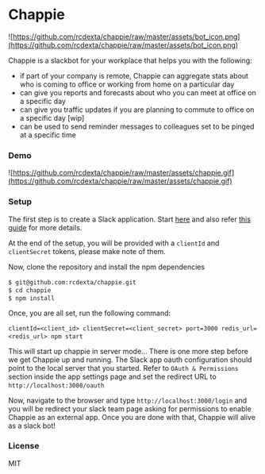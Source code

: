 # Chappie

![https://github.com/rcdexta/chappie/raw/master/assets/bot_icon.png](https://github.com/rcdexta/chappie/raw/master/assets/bot_icon.png)

Chappie is a slackbot for your workplace that helps you with the following:

* if part of your company is remote, Chappie can aggregate stats about who is coming to office or working from home on a particular day
* can give you reports and forecasts about who you can meet at office on a specific day
* can give you traffic updates if you are planning to commute to office on a specific day [wip]
* can be used to send reminder messages to colleagues set to be pinged at a specific time

### Demo

![https://github.com/rcdexta/chappie/raw/master/assets/chappie.gif](https://github.com/rcdexta/chappie/raw/master/assets/chappie.gif)

### Setup

The first step is to create a Slack application. Start [here](https://api.slack.com/apps?new_app=1) and also refer [this guide](https://api.slack.com/slack-apps) for more details.

At the end of the setup, you will be provided with a `clientId`  and `clientSecret` tokens, please make note of them.

Now, clone the repository and install the npm dependencies

```shell
$ git@github.com:rcdexta/chappie.git
$ cd chappie
$ npm install
```

Once, you are all set, run the following command:

```shell
clientId=<client_id> clientSecret=<client_secret> port=3000 redis_url=<redis_url> npm start
```

This will start up chappie in server mode… There is one more step before we get Chappie up and running. The Slack app oauth configuration should point to the local server that you started. Refer to `OAuth & Permissions` section inside the app settings page and set the redirect URL to `http://localhost:3000/oauth`

Now, navigate to the browser and type `http://localhost:3000/login` and you will be redirect your slack team page asking for permissions to enable Chappie as an external app. Once you are done with that, Chappie will alive as a slack bot!

### License

MIT